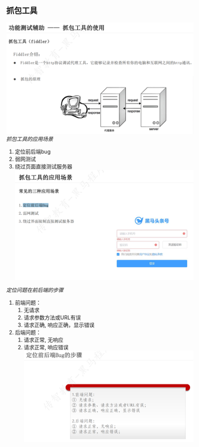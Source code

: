 ## 抓包工具
![img_6.png](../InterfaceTest_Theory_20240426/img_6.png)<br>
*抓包工具的应用场景*
1. 定位前后端bug
2. 弱网测试
3. 绕过页面直接测试服务器
<br>![img_7.png](../InterfaceTest_Theory_20240426/img_7.png)<br>

*定位问题在前后端的步骤*
1. 前端问题：
   1. 无请求
   2. 请求参数方法或URL有误
   3. 请求正确, 响应正确，显示错误
2. 后端问题：
   1. 请求正常, 无响应
   2. 请求正常, 响应错误
<br>![img_8.png](../InterfaceTest_Theory_20240426/img_8.png)<br>